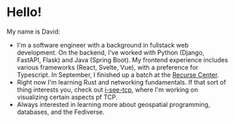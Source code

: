 # Hello!

My name is David:

- I'm a software engineer with a background in fullstack web development. On the backend, I've worked with Python (Django, FastAPI, Flask) and Java (Spring Boot). My frontend experience includes various frameworks (React, Svelte, Vue), with a preference for Typescript. In September, I finished up a batch at the [Recurse Center](recurse.com).
- Right now I'm learning Rust and networking fundamentals. If that sort of thing interests you, check out [i-see-tcp](https://git.sr.ht/~davidcode/i-see-tcp), where I'm working on visualizing certain aspects pf TCP.
- Always interested in learning more about geospatial programming, databases, and the Fediverse.
